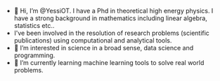 - 👋 Hi, I’m @YessiOT. I have a Phd in theoretical high energy physics. I have a strong background in mathematics including linear algebra, statistics etc..
-  I've been involved in the resolution of research problems (scientific publications) using computational and analytical tools.
- 👀 I’m interested in science in a broad sense, data science and programming.
- 🌱 I’m currently learning machine learning tools to solve real world problems.   
<!--
- 🌱
- 
--- > 
<!---
YessiOT/YessiOT is a ✨ special ✨ repository because its `README.md` (this file) appears on your GitHub profile.
You can click the Preview link to take a look at your changes.
--->

